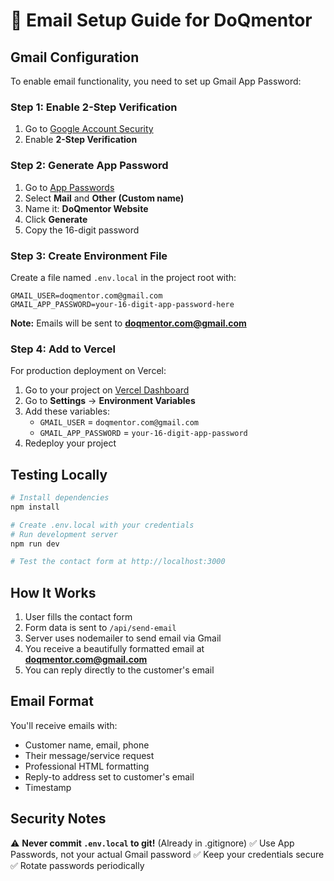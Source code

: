 # 📧 Email Setup Guide for DoQmentor

## Gmail Configuration

To enable email functionality, you need to set up Gmail App Password:

### Step 1: Enable 2-Step Verification
1. Go to [Google Account Security](https://myaccount.google.com/security)
2. Enable **2-Step Verification**

### Step 2: Generate App Password
1. Go to [App Passwords](https://myaccount.google.com/apppasswords)
2. Select **Mail** and **Other (Custom name)**
3. Name it: **DoQmentor Website**
4. Click **Generate**
5. Copy the 16-digit password

### Step 3: Create Environment File
Create a file named `.env.local` in the project root with:

```env
GMAIL_USER=doqmentor.com@gmail.com
GMAIL_APP_PASSWORD=your-16-digit-app-password-here
```

**Note:** Emails will be sent to **doqmentor.com@gmail.com**

### Step 4: Add to Vercel
For production deployment on Vercel:

1. Go to your project on [Vercel Dashboard](https://vercel.com/dashboard)
2. Go to **Settings** → **Environment Variables**
3. Add these variables:
   - `GMAIL_USER` = `doqmentor.com@gmail.com`
   - `GMAIL_APP_PASSWORD` = `your-16-digit-app-password`
4. Redeploy your project

## Testing Locally

```bash
# Install dependencies
npm install

# Create .env.local with your credentials
# Run development server
npm run dev

# Test the contact form at http://localhost:3000
```

## How It Works

1. User fills the contact form
2. Form data is sent to `/api/send-email`
3. Server uses nodemailer to send email via Gmail
4. You receive a beautifully formatted email at **doqmentor.com@gmail.com**
5. You can reply directly to the customer's email

## Email Format

You'll receive emails with:
- Customer name, email, phone
- Their message/service request
- Professional HTML formatting
- Reply-to address set to customer's email
- Timestamp

## Security Notes

⚠️ **Never commit `.env.local` to git!** (Already in .gitignore)
✅ Use App Passwords, not your actual Gmail password
✅ Keep your credentials secure
✅ Rotate passwords periodically


